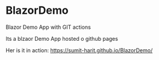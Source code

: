# BlazorDemo
Blazor Demo App with GIT actions

Its a blzaor Demo App hosted o github pages

Her is it in action:
https://sumit-harit.github.io/BlazorDemo/

